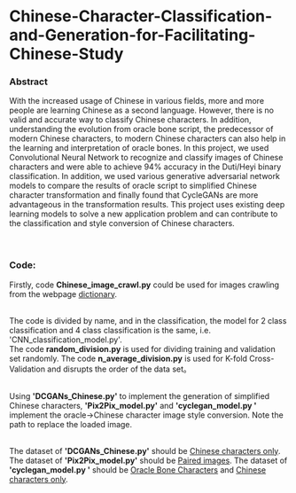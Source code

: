 # Chinese-Character-Classification-and-Generation-for-Facilitating-Chinese-Study

### Abstract


With the increased usage of Chinese in various fields, more and more people are learning Chinese as a second language. However, there is no valid and accurate way to classify Chinese characters. In addition, understanding the evolution from oracle bone script, the predecessor of modern Chinese characters, to modern Chinese characters can also help in the learning and interpretation of oracle bones. In this project, we used Convolutional Neural Network to recognize and classify images of Chinese characters and were able to achieve 94% accuracy in the Duti/Heyi binary classification. In addition, we used various generative adversarial network models to compare the results of oracle script to simplified Chinese character transformation and finally found that CycleGANs are more advantageous in the transformation results. This project uses existing deep learning models to solve a new application problem and can contribute to the classification and style conversion of Chinese characters.<br>
<br>
<br>

### Code:


Firstly, code  **Chinese_image_crawl.py** could be used for images crawling from the webpage [dictionary](https://zd.hwxnet.com/).<br> <br>

The code is divided by name, and in the classification, the model for 2 class classification and 4 class classification is the same, i.e. 'CNN_classification_model.py'. <br> 
The code  **random_division.py** is used for dividing training and validation set randomly. The code  **n_average_division.py** is used for K-fold Cross-Validation and disrupts the order of the data set。 <br><br>

Using  **'DCGANs_Chinese.py'**  to implement the generation of simplified Chinese characters,  **'Pix2Pix_model.py'**  and  **'cyclegan_model.py '**  implement the oracle->Chinese character image style conversion. Note the path to replace the loaded image. <br>  <br>

The dataset of **'DCGANs_Chinese.py'** should be [Chinese characters only](https://drive.google.com/drive/folders/14Q3HB24dMEpazQ2-1H9n0T-YaEUgpTm7?usp=sharing). The dataset of **'Pix2Pix_model.py'** should be [Paired images](https://drive.google.com/drive/folders/1_oyGuPBBZwfnlU-O73zrJDVdtOOuPb17?usp=sharing). The dataset of **'cyclegan_model.py '** should be [Oracle Bone Characters](https://drive.google.com/drive/folders/14Q3HB24dMEpazQ2-1H9n0T-YaEUgpTm7?usp=sharing) and [Chinese characters only](https://drive.google.com/drive/folders/14Q3HB24dMEpazQ2-1H9n0T-YaEUgpTm7?usp=sharing).
<br>     

